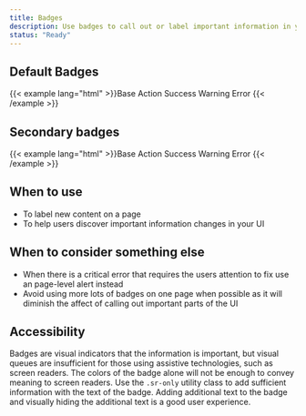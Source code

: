 ```yaml
---
title: Badges
description: Use badges to call out or label important information in your UI.
status: "Ready"
---
```

## Default Badges
{{< example lang="html" >}}<span class="rvt-badge">Base</span>
<span class="rvt-badge rvt-badge--info">Action</span>
<span class="rvt-badge rvt-badge--success">Success</span>
<span class="rvt-badge rvt-badge--warning">Warning</span>
<span class="rvt-badge rvt-badge--danger">Error</span>
{{< /example >}}

## Secondary badges
{{< example lang="html" >}}<span class="rvt-badge rvt-badge--secondary">Base</span>
<span class="rvt-badge rvt-badge--info-secondary">Action</span>
<span class="rvt-badge rvt-badge--success-secondary">Success</span>
<span class="rvt-badge rvt-badge--warning-secondary">Warning</span>
<span class="rvt-badge rvt-badge--danger-secondary">Error</span>
{{< /example >}}

## When to use
- To label new content on a page
- To help users discover important information changes in your UI

## When to consider something else
- When there is a critical error that requires the users attention to fix use an page-level alert instead
- Avoid using more lots of badges on one page when possible as it will diminish the affect of calling out important parts of the UI

## Accessibility
Badges are visual indicators that the information is important, but visual queues are insufficient for those using assistive technologies, such as screen readers. The colors of the badge alone will not be enough to convey meaning to screen readers. Use the `.sr-only` utility class to add sufficient information with the text of the badge. Adding additional text to the badge and visually hiding the additional text is a good user experience.
